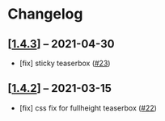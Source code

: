 # Changelog

## [[1.4.3](https://github.com/contao-themes-net/nature-theme-bundle/tree/1.4.3)] – 2021-04-30

- [fix] sticky teaserbox ([#23](https://github.com/contao-themes-net/nature-theme-bundle/issues/23))

## [[1.4.2](https://github.com/contao-themes-net/nature-theme-bundle/tree/1.4.2)] – 2021-03-15

- [fix] css fix for fullheight teaserbox ([#22](https://github.com/contao-themes-net/nature-theme-bundle/issues/22))

